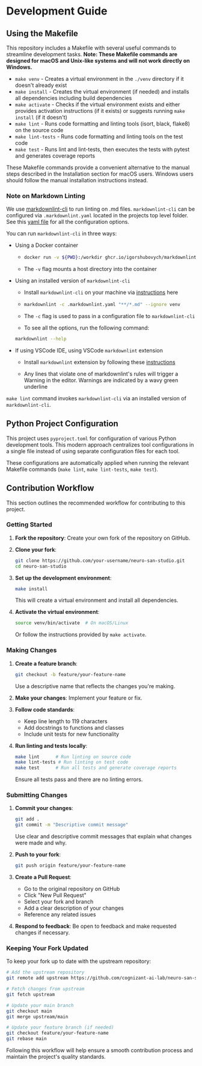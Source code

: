 # Development Guide

## Using the Makefile

This repository includes a Makefile with several useful commands to streamline development tasks.
**Note: These Makefile commands are designed for macOS and Unix-like systems and will not work directly on Windows.**

- `make venv` - Creates a virtual environment in the `./venv` directory if it doesn't already exist
- `make install` - Creates the virtual environment (if needed) and installs all dependencies including build dependencies
- `make activate` - Checks if the virtual environment exists and either provides activation instructions (if it exists)
or suggests running `make install` (if it doesn't)
- `make lint` - Runs code formatting and linting tools (isort, black, flake8) on the source code
- `make lint-tests` - Runs code formatting and linting tools on the test code
- `make test` - Runs lint and lint-tests, then executes the tests with pytest and generates coverage reports

These Makefile commands provide a convenient alternative to the manual steps described in the Installation section for
macOS users. Windows users should follow the manual installation instructions instead.

### Note on Markdown Linting

We use [markdownlint-cli](https://github.com/igorshubovych/markdownlint-cli) to run linting on .md files.
`markdownlint-cli` can be configured via `.markdownlint.yaml` located in the projects top level folder. See
this [yaml file](https://github.com/DavidAnson/markdownlint/blob/main/schema/.markdownlint.yaml) for all the configuration
options.

You can run `markdownlint-cli` in three ways:

- Using a Docker container

    - ```bash
      docker run -v ${PWD}:/workdir ghcr.io/igorshubovych/markdownlint-cli:latest "**/*.md" --ignore venv
      ```

    - The `-v` flag mounts a host directory into the container

<!-- pyml disable blanks-around-fences -->
- Using an installed version of `markdownlint-cli`
    - Install `markdownlint-cli` on your machine via [instructions](https://github.com/igorshubovych/markdownlint-cli?tab=readme-ov-file#installation)
  here
    - ```bash
      markdownlint -c .markdownlint.yaml "**/*.md" --ignore venv
      ```

    - The `-c` flag is used to pass in a configuration file to `markdownlint-cli`
    - To see all the options, run the following command:

    ```bash
    markdownlint --help
    ```

<!-- pyml enable blanks-around-fences -->
- If using VSCode IDE, using VSCode `markdownlint` extension

    - Install `markdownlint` extension by following these [instructions](https://marketplace.visualstudio.com/items?itemName=DavidAnson.vscode-markdownlint)

    - Any lines that violate one of markdownlint's rules will trigger a Warning in the editor. Warnings are indicated by
    a wavy green underline

`make lint` command invokes `markdownlint-cli` via an installed version of `markdownlint-cli`.

## Python Project Configuration

This project uses `pyproject.toml` for configuration of various Python development tools. This modern approach
centralizes tool configurations in a single file instead of using separate configuration files for each tool.

These configurations are automatically applied when running the relevant Makefile commands (`make lint`,
`make lint-tests`, `make test`).

## Contribution Workflow

This section outlines the recommended workflow for contributing to this project.

### Getting Started

1. **Fork the repository**: Create your own fork of the repository on GitHub.

2. **Clone your fork**:

   ```bash
   git clone https://github.com/your-username/neuro-san-studio.git
   cd neuro-san-studio
   ```

3. **Set up the development environment**:

   ```bash
   make install
   ```

   This will create a virtual environment and install all dependencies.

4. **Activate the virtual environment**:

   ```bash
   source venv/bin/activate  # On macOS/Linux
   ```

   Or follow the instructions provided by `make activate`.

### Making Changes

1. **Create a feature branch**:

   ```bash
   git checkout -b feature/your-feature-name
   ```

   Use a descriptive name that reflects the changes you're making.

2. **Make your changes**: Implement your feature or fix.

3. **Follow code standards**:
   - Keep line length to 119 characters
   - Add docstrings to functions and classes
   - Include unit tests for new functionality

4. **Run linting and tests locally**:

   ```bash
   make lint      # Run linting on source code
   make lint-tests # Run linting on test code
   make test      # Run all tests and generate coverage reports
   ```

   Ensure all tests pass and there are no linting errors.

### Submitting Changes

1. **Commit your changes**:

   ```bash
   git add .
   git commit -m "Descriptive commit message"
   ```

   Use clear and descriptive commit messages that explain what changes were made and why.

2. **Push to your fork**:

   ```bash
   git push origin feature/your-feature-name
   ```

3. **Create a Pull Request**:
   - Go to the original repository on GitHub
   - Click "New Pull Request"
   - Select your fork and branch
   - Add a clear description of your changes
   - Reference any related issues

4. **Respond to feedback**: Be open to feedback and make requested changes if necessary.

### Keeping Your Fork Updated

To keep your fork up to date with the upstream repository:

```bash
# Add the upstream repository
git remote add upstream https://github.com/cognizant-ai-lab/neuro-san-studio.git

# Fetch changes from upstream
git fetch upstream

# Update your main branch
git checkout main
git merge upstream/main

# Update your feature branch (if needed)
git checkout feature/your-feature-name
git rebase main
```

Following this workflow will help ensure a smooth contribution process and maintain the project's quality standards.

